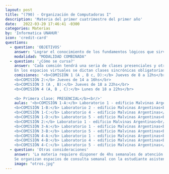 ```yaml
---
layout: post
title: "(790) - Organización de Computadoras I"
description: 'Materia del primer cuatrimestre del primer año'
date:   2022-03-20 17:46:41 -0300
categories: Materias
by: 'Informatica UNAHUR'
icon: 'credit-card'
questions:
  - question: 'OBJETIVOS'
    answer: 'Lograr el conocimiento de los fundamentos lógicos que sirven como base a los sistemas de computación. Algunos de los temas que se abordan son: Representación de la información: alfanumérico, numérico, punto fijo y flotante, AS-CII. Sistema de numeración binario. Aritmética de las computadoras. Unidades funcionales: Unidad Central de Proceso, Unidad de Control, memorias. Periféricos: conceptos y principio de funcionamiento. Procesadores de Entrada/Salida. Lógica digital. Componentes de la CPU.'
    modalidad: "MODALIDAD COMBINADA"
  - question: '¿Cómo se cursa?'
    answer: 'Cada comsión tendrá una seria de clases presenciales y otras virtuales que estarán detalladas en un cronograma. Se utiliza el Campus Virtual como espacio donde se informan novedades y se van habilitando contenidos semanalmente.
    En los espacios virtuales se dictan clases sincrónicas obligatorias para el desarrollo teórico con ejercicios de aplicación los días indicados en el horario que se opta al inscribirse.'
    comisiones: '<b>COMISIÓN 1 (A , B c, D):</b> Jueves de 8 a 12hs</br>
    <b>COMISIÓN 2:</b> Jueves de 14 a 16hs</br>
    <b>COMISIÓN 3 (A , B):</b> Jueves de 18 a 22hs</br>
    <b>COMISIÓN 4 (A, B , C):</b> Lunes de 18 a 22hs</br>
    
    <b> Primera clase: PRESENCIAL</b><br/>'
    aulas: '<b>COMISIÓN 1-A:</b> Laboratorio 1 - edificio Malvinas Argentinas<br/>
    <b>COMISIÓN 1-B:</b> Laboratorio 2 - edificio Malvinas Argentinas<br/>
    <b>COMISIÓN 1-C:</b> Laboratorio 4 - edificio Malvinas Argentinas</br>
    <b>COMISIÓN 1-D:</b> Laboratorio 5 - edificio Malvinas Argentinas<br/>
    <b>COMISIÓN 2:</b> Laboratorio 1 - edificio Malvinas Argentinas<br/>
    <b>COMISIÓN 3-A:</b> Laboratorio 1 - edificio Malvinas Argentinas<br/>
    <b>COMISIÓN 3-B:</b> Laboratorio 5 - edificio Malvinas Argentinas<br/>
    <b>COMISIÓN 4-A:</b> Laboratorio 1 - edificio Malvinas Argentinas<br/>
    <b>COMISIÓN 4-B:</b> Laboratorio 4 - edificio Malvinas Argentinas<br/>
    <b>COMISIÓN 4-C:</b> Laboratorio 5 - edificio Malvinas Argentinas</br>'
  - question: 'Otras consideraciones'
    answer: 'La materia requiere disponer de 4hs semanales de atención a las actividades presenciales o sincrónicas que proponen los profesores y se recomienda organizarse para disponer de otro tanto para realizar prácticas y estudiar. Es decir, unas 8hs semanales en total.
    Se organizan espacios de consulta semanal con la estudiante asistente'
    image: "otros.jpg"
---
```

